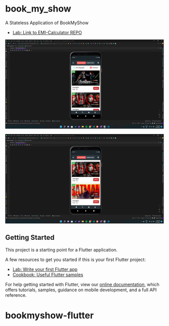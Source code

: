 # book_my_show

A Stateless Application of BookMyShow
- [Lab: Link to EMI-Calculator REPO](https://github.com/symaticvisuals/emi-calculator-UI)

![alt text](https://github.com/symaticvisuals/bookmyshow-flutter/blob/main/Screenshot%20(64).png?raw=true)

![alt text](https://github.com/symaticvisuals/bookmyshow-flutter/blob/main/Screenshot%20(65).png?raw=true)

## Getting Started

This project is a starting point for a Flutter application.

A few resources to get you started if this is your first Flutter project:

- [Lab: Write your first Flutter app](https://flutter.dev/docs/get-started/codelab)
- [Cookbook: Useful Flutter samples](https://flutter.dev/docs/cookbook)

For help getting started with Flutter, view our
[online documentation](https://flutter.dev/docs), which offers tutorials,
samples, guidance on mobile development, and a full API reference.
# bookmyshow-flutter


